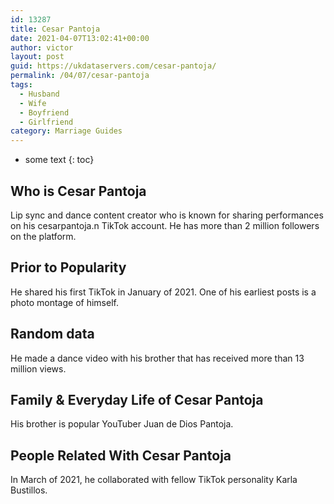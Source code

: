 ```yaml
---
id: 13287
title: Cesar Pantoja
date: 2021-04-07T13:02:41+00:00
author: victor
layout: post
guid: https://ukdataservers.com/cesar-pantoja/
permalink: /04/07/cesar-pantoja
tags:
  - Husband
  - Wife
  - Boyfriend
  - Girlfriend
category: Marriage Guides
---
```


* some text
{: toc}


## Who is Cesar Pantoja



Lip sync and dance content creator who is known for sharing performances on his cesarpantoja.n TikTok account. He has more than 2 million followers on the platform.

                
                
                
## Prior to Popularity



He shared his first TikTok in January of 2021. One of his earliest posts is a photo montage of himself.

                
                
                
## Random data



He made a dance video with his brother that has received more than 13 million views. 

                
                
                
## Family & Everyday Life of Cesar Pantoja



His brother is popular YouTuber Juan de Dios Pantoja. 

                
                
                
## People Related With Cesar Pantoja



In March of 2021, he collaborated with fellow TikTok personality Karla Bustillos. 

                
              
            
          
          
          